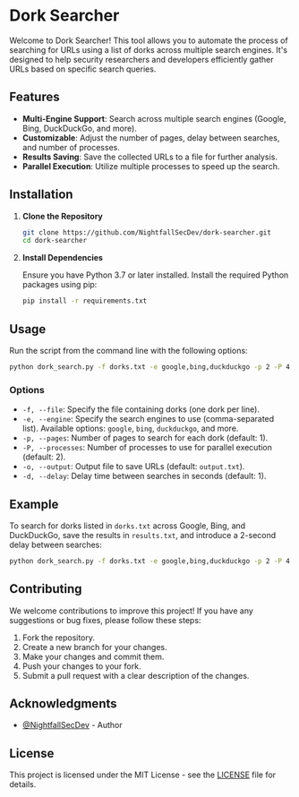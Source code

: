 
# Dork Searcher

Welcome to Dork Searcher! This tool allows you to automate the process of searching for URLs using a list of dorks across multiple search engines. It's designed to help security researchers and developers efficiently gather URLs based on specific search queries.

## Features

- **Multi-Engine Support**: Search across multiple search engines (Google, Bing, DuckDuckGo, and more).
- **Customizable**: Adjust the number of pages, delay between searches, and number of processes.
- **Results Saving**: Save the collected URLs to a file for further analysis.
- **Parallel Execution**: Utilize multiple processes to speed up the search.

## Installation

1. **Clone the Repository**

   ```bash
   git clone https://github.com/NightfallSecDev/dork-searcher.git
   cd dork-searcher
   ```

2. **Install Dependencies**

   Ensure you have Python 3.7 or later installed. Install the required Python packages using pip:

   ```bash
   pip install -r requirements.txt
   ```

## Usage

Run the script from the command line with the following options:

```bash
python dork_search.py -f dorks.txt -e google,bing,duckduckgo -p 2 -P 4 -o results.txt -d 2
```

### Options

- `-f, --file`: Specify the file containing dorks (one dork per line).
- `-e, --engine`: Specify the search engines to use (comma-separated list). Available options: `google`, `bing`, `duckduckgo`, and more.
- `-p, --pages`: Number of pages to search for each dork (default: 1).
- `-P, --processes`: Number of processes to use for parallel execution (default: 2).
- `-o, --output`: Output file to save URLs (default: `output.txt`).
- `-d, --delay`: Delay time between searches in seconds (default: 1).

## Example

To search for dorks listed in `dorks.txt` across Google, Bing, and DuckDuckGo, save the results in `results.txt`, and introduce a 2-second delay between searches:

```bash
python dork_search.py -f dorks.txt -e google,bing,duckduckgo -p 2 -P 4 -o results.txt -d 2
```

## Contributing

We welcome contributions to improve this project! If you have any suggestions or bug fixes, please follow these steps:

1. Fork the repository.
2. Create a new branch for your changes.
3. Make your changes and commit them.
4. Push your changes to your fork.
5. Submit a pull request with a clear description of the changes.

## Acknowledgments

- [@NightfallSecDev](https://github.com/NightfallSecDev) - Author


## License

This project is licensed under the MIT License - see the [LICENSE](LICENSE) file for details.



